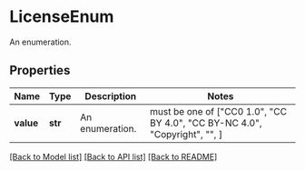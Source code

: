 # LicenseEnum

An enumeration.

## Properties
Name | Type | Description | Notes
------------ | ------------- | ------------- | -------------
**value** | **str** | An enumeration. |  must be one of ["CC0 1.0", "CC BY 4.0", "CC BY-NC 4.0", "Copyright", "", ]

[[Back to Model list]](../README.md#documentation-for-models) [[Back to API list]](../README.md#documentation-for-api-endpoints) [[Back to README]](../README.md)


